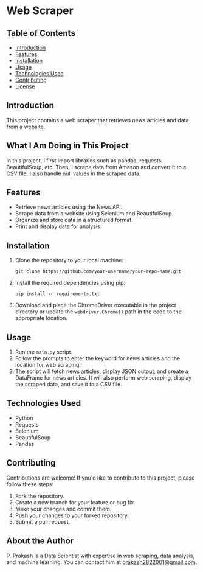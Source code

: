 # Web Scraper

## Table of Contents
- [Introduction](#introduction)
- [Features](#features)
- [Installation](#installation)
- [Usage](#usage)
- [Technologies Used](#technologies-used)
- [Contributing](#contributing)
- [License](#license)

## Introduction
This project contains a web scraper that retrieves news articles and data from a website.




## What I Am Doing in This Project
In this project, I first import libraries such as pandas, requests, BeautifulSoup, etc. Then, I scrape data from Amazon and convert it to a CSV file. I also handle null values in the scraped data.

## Features
- Retrieve news articles using the News API.
- Scrape data from a website using Selenium and BeautifulSoup.
- Organize and store data in a structured format.
- Print and display data for analysis.

## Installation
1. Clone the repository to your local machine:
    ```
    git clone https://github.com/your-username/your-repo-name.git
    ```
2. Install the required dependencies using pip:
    ```
    pip install -r requirements.txt
    ```
3. Download and place the ChromeDriver executable in the project directory or update the `webdriver.Chrome()` path in the code to the appropriate location.

## Usage
1. Run the `main.py` script.
2. Follow the prompts to enter the keyword for news articles and the location for web scraping.
3. The script will fetch news articles, display JSON output, and create a DataFrame for news articles. It will also perform web scraping, display the scraped data, and save it to a CSV file.

## Technologies Used
- Python
- Requests
- Selenium
- BeautifulSoup
- Pandas

## Contributing
Contributions are welcome! If you'd like to contribute to this project, please follow these steps:
1. Fork the repository.
2. Create a new branch for your feature or bug fix.
3. Make your changes and commit them.
4. Push your changes to your forked repository.
5. Submit a pull request.

## About the Author
P. Prakash is a Data Scientist with expertise in web scraping, data analysis, and machine learning. You can contact him at prakash2822001@gmail.com.


